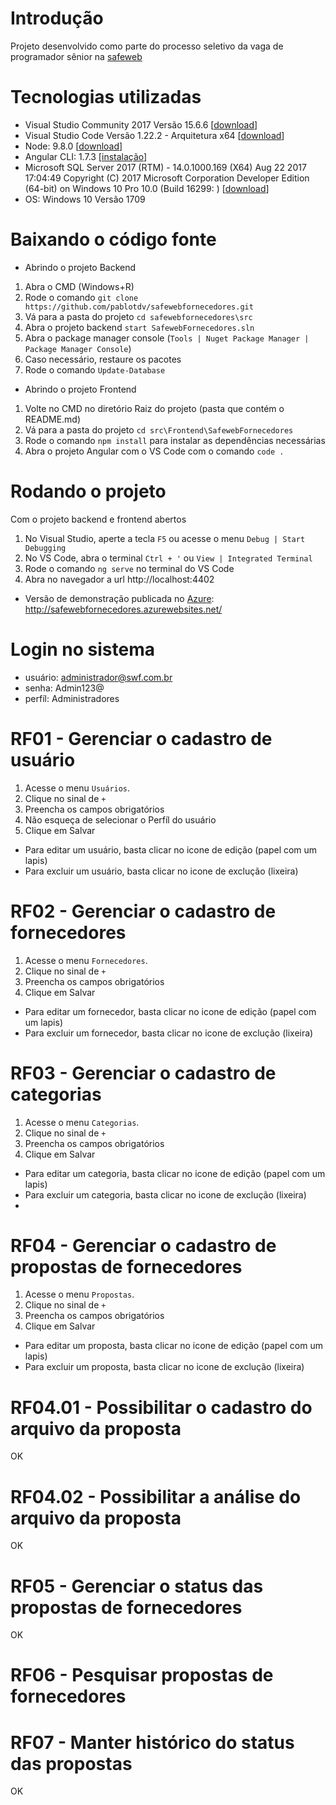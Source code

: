 # Introdução
Projeto desenvolvido como parte do processo seletivo da vaga de programador sênior na [safeweb](https://safeweb.com.br/)

# Tecnologias utilizadas
- Visual Studio Community 2017 Versão 15.6.6 [[download](https://www.visualstudio.com/pt-br/downloads/)]
- Visual Studio Code Versão 1.22.2 - Arquitetura x64 [[download](https://code.visualstudio.com/download)]
- Node: 9.8.0 [[download](https://nodejs.org/en/download/releases/)]
- Angular CLI: 1.7.3 [[instalação](https://cli.angular.io/)]
- Microsoft SQL Server 2017 (RTM) - 14.0.1000.169 (X64)   Aug 22 2017 17:04:49   Copyright (C) 2017 Microsoft Corporation  Developer Edition (64-bit) on Windows 10 Pro 10.0 <X64> (Build 16299: )  [[download](https://www.microsoft.com/pt-br/sql-server/sql-server-downloads)]
- OS: Windows 10 Versão 1709

# Baixando o código fonte
- Abrindo o projeto Backend
1. Abra o CMD (Windows+R)
2. Rode o comando `git clone https://github.com/pablotdv/safewebfornecedores.git`
3. Vá para a pasta do projeto `cd safewebfornecedores\src`
4. Abra o projeto backend `start SafewebFornecedores.sln`
5. Abra o package manager console (`Tools | Nuget Package Manager | Package Manager Console`)
6. Caso necessário, restaure os pacotes
7. Rode o comando `Update-Database`

- Abrindo o projeto Frontend
1. Volte no CMD no diretório Raiz do projeto (pasta que contém o README.md)
1. Vá para a pasta do projeto `cd src\Frontend\SafewebFornecedores`
2. Rode o comando `npm install` para instalar as dependências necessárias
3. Abra o projeto Angular com o VS Code com o comando `code .`

# Rodando o projeto
Com o projeto backend e frontend abertos
1. No Visual Studio, aperte a tecla `F5` ou acesse o menu `Debug | Start Debugging`
2. No VS Code, abra o terminal `Ctrl + '` ou `View | Integrated Terminal`
3. Rode o comando `ng serve` no terminal do VS Code
4. Abra no navegador a url http://localhost:4402
- Versão de demonstração publicada no [Azure](https://azure.microsoft.com/pt-br/): http://safewebfornecedores.azurewebsites.net/

# Login no sistema
- usuário: administrador@swf.com.br
- senha: Admin123@
- perfíl: Administradores


# RF01 - Gerenciar o cadastro de usuário
1. Acesse o menu `Usuários`.
2. Clique no sinal de `+`
3. Preencha os campos obrigatórios
4. Não esqueça de selecionar o Perfíl do usuário
5. Clique em Salvar
- Para editar um usuário, basta clicar no icone de edição (papel com um lapis)
- Para excluir um usuário, basta clicar no icone de exclução (lixeira)

# RF02 - Gerenciar o cadastro de fornecedores
1. Acesse o menu `Fornecedores`.
2. Clique no sinal de `+`
3. Preencha os campos obrigatórios
4. Clique em Salvar
- Para editar um fornecedor, basta clicar no icone de edição (papel com um lapis)
- Para excluir um fornecedor, basta clicar no icone de exclução (lixeira)

# RF03 - Gerenciar o cadastro de categorias
1. Acesse o menu `Categorias`.
2. Clique no sinal de `+`
3. Preencha os campos obrigatórios
4. Clique em Salvar
- Para editar um categoria, basta clicar no icone de edição (papel com um lapis)
- Para excluir um categoria, basta clicar no icone de exclução (lixeira)
- 
# RF04 - Gerenciar o cadastro de propostas de fornecedores
1. Acesse o menu `Propostas`.
2. Clique no sinal de `+`
3. Preencha os campos obrigatórios
4. Clique em Salvar
- Para editar um proposta, basta clicar no icone de edição (papel com um lapis)
- Para excluir um proposta, basta clicar no icone de exclução (lixeira)

# RF04.01 - Possibilitar o cadastro do arquivo da proposta
OK

# RF04.02 - Possibilitar a análise do arquivo da proposta
OK

# RF05 - Gerenciar o status das propostas de fornecedores
OK

# RF06 - Pesquisar propostas de fornecedores

# RF07 - Manter histórico do status das propostas
OK